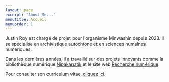 ```yaml
---
layout: page
excerpt: "About Me..."
menutitle: Accueil
menuorder: 1
---
```


Justin Roy est chargé de projet pour l'organisme Minwashin depuis 2023. Il se spécialise en archivistique autochtone et en sciences humaines numériques.

Dans les dernières années, il a travaillé sur des projets innovants comme la bibliothèque numérique [Nipakanatik](https://nipakanatik.org/s/nipakanatik/page/accueil) et le site web [Recherche numérique](https://recherchenumerique.uqam.ca/).

Pour consulter son curriculum vitae, [cliquez ici](https://juste-un-roy.github.io/CV/).
